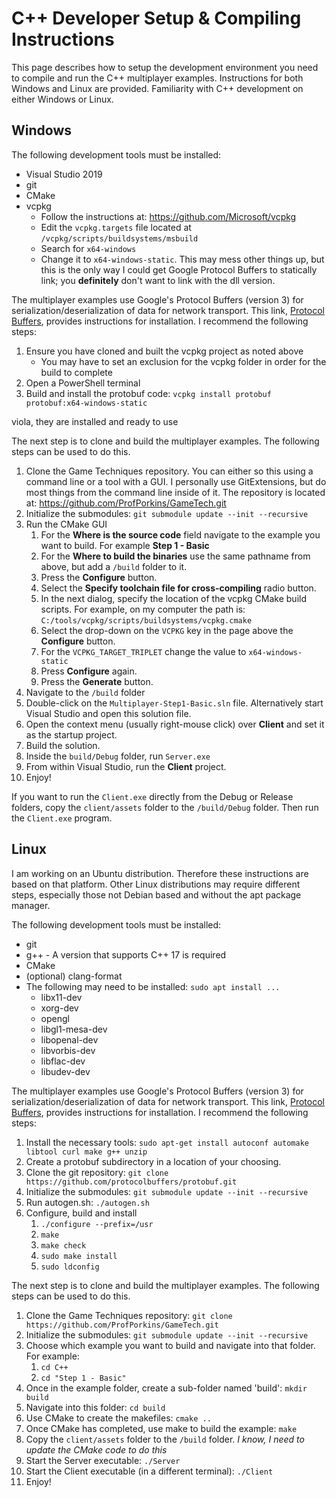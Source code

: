 # C++ Developer Setup & Compiling Instructions

This page describes how to setup the development environment you need to compile and run the C++ multiplayer examples.  Instructions for both Windows and Linux are provided.  Familiarity with C++ development on either Windows or Linux.

## Windows

The following development tools must be installed:

* Visual Studio 2019
* git
* CMake
* vcpkg
  * Follow the instructions at: https://github.com/Microsoft/vcpkg
  * Edit the `vcpkg.targets` file located at `/vcpkg/scripts/buildsystems/msbuild`
  * Search for `x64-windows`
  * Change it to `x64-windows-static`.  This may mess other things up, but this is the only way I could get Google Protocol Buffers to statically link; you **definitely** don't want to link with the dll version.

The multiplayer examples use Google's Protocol Buffers (version 3) for serialization/deserialization of data for network transport.  This link, [Protocol Buffers](https://github.com/protocolbuffers/protobuf/blob/master/src/README.md), provides instructions for installation.  I recommend the following steps:

1. Ensure you have cloned and built the vcpkg project as noted above
   * You may have to set an exclusion for the vcpkg folder in order for the build to complete
1. Open a PowerShell terminal
1. Build and install the protobuf code: `vcpkg install protobuf protobuf:x64-windows-static`

viola, they are installed and ready to use

<!--- using vcpkg & CMake reference: https://developerpaul123.github.io/c++/cmake/using-vcpkg-on-windows/ --->
The next step is to clone and build the multiplayer examples.  The following steps can be used to do this.

1. Clone the Game Techniques repository.  You can either so this using a command line or a tool with a GUI.  I personally use GitExtensions, but do most things from the command line inside of it.  The repository is located at: https://github.com/ProfPorkins/GameTech.git
1. Initialize the submodules: `git submodule update --init --recursive`
1. Run the CMake GUI
   1. For the **Where is the source code** field navigate to the example you want to build.  For example **Step 1 - Basic**
   1. For the **Where to build the binaries** use the same pathname from above, but add a `/build` folder to it.
   1. Press the **Configure** button.
   1. Select the **Specify toolchain file for cross-compiling** radio button.
   1. In the next dialog, specify the location of the vcpkg CMake build scripts.  For example, on my computer the path is: `C:/tools/vcpkg/scripts/buildsystems/vcpkg.cmake`
   1. Select the drop-down on the `VCPKG` key in the page above the **Configure** button.
   1. For the `VCPKG_TARGET_TRIPLET` change the value to `x64-windows-static`
   1. Press **Configure** again.
   1. Press the **Generate** button.
1. Navigate to the `/build` folder
1. Double-click on the `Multiplayer-Step1-Basic.sln` file.  Alternatively start Visual Studio and open this solution file.
1. Open the context menu (usually right-mouse click) over **Client** and set it as the startup project.
1. Build the solution.
1. Inside the `build/Debug` folder, run `Server.exe`
1. From within Visual Studio, run the **Client** project.
1. Enjoy!

If you want to run the `Client.exe` directly from the Debug or Release folders, copy the `client/assets` folder to the `/build/Debug` folder.  Then run the `Client.exe` program.

## Linux

I am working on an Ubuntu distribution.  Therefore these instructions are based on that platform.  Other Linux distributions may require different steps, especially those not Debian based and without the apt package manager.

The following development tools must be installed:

* git
* g++ - A version that supports C++ 17 is required
* CMake
* (optional) clang-format
* The following may need to be installed: `sudo apt install ...`
  * libx11-dev
  * xorg-dev
  * opengl
  * libgl1-mesa-dev
  * libopenal-dev
  * libvorbis-dev
  * libflac-dev
  * libudev-dev

The multiplayer examples use Google's Protocol Buffers (version 3) for serialization/deserialization of data for network transport.  This link, [Protocol Buffers](https://github.com/protocolbuffers/protobuf/blob/master/src/README.md), provides instructions for installation.  I recommend the following steps:

1. Install the necessary tools: `sudo apt-get install autoconf automake libtool curl make g++ unzip`
1. Create a protobuf subdirectory in a location of your choosing.
1. Clone the git repository: `git clone https://github.com/protocolbuffers/protobuf.git`
1. Initialize the submodules: `git submodule update --init --recursive`
1. Run autogen.sh: `./autogen.sh`
1. Configure, build and install
   1. `./configure --prefix=/usr`
   1. `make`
   1. `make check`
   1. `sudo make install`
   1. `sudo ldconfig`

The next step is to clone and build the multiplayer examples.  The following steps can be used to do this.

1. Clone the Game Techniques repository: `git clone https://github.com/ProfPorkins/GameTech.git`
1. Initialize the submodules: `git submodule update --init --recursive`
1. Choose which example you want to build and navigate into that folder.  For example:
   1. `cd C++`
   1. `cd "Step 1 - Basic"`
1. Once in the example folder, create a sub-folder named 'build': `mkdir build`
1. Navigate into this folder: `cd build`
1. Use CMake to create the makefiles: `cmake ..`
1. Once CMake has completed, use make to build the example: `make`
1. Copy the `client/assets` folder to the `/build` folder.  _I know, I need to update the CMake code to do this_
1. Start the Server executable: `./Server`
1. Start the Client executable (in a different terminal): `./Client`
1. Enjoy!
